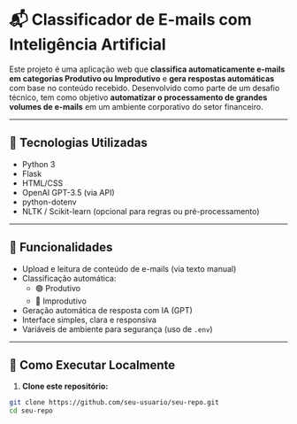 # 📬 Classificador de E-mails com Inteligência Artificial

Este projeto é uma aplicação web que **classifica automaticamente e-mails em categorias Produtivo ou Improdutivo** e **gera respostas automáticas** com base no conteúdo recebido. Desenvolvido como parte de um desafio técnico, tem como objetivo **automatizar o processamento de grandes volumes de e-mails** em um ambiente corporativo do setor financeiro.

---

## 🧠 Tecnologias Utilizadas

- Python 3
- Flask
- HTML/CSS
- OpenAI GPT-3.5 (via API)
- python-dotenv
- NLTK / Scikit-learn (opcional para regras ou pré-processamento)

---

## 🎯 Funcionalidades

- Upload e leitura de conteúdo de e-mails (via texto manual)
- Classificação automática:
  - 🟢 Produtivo
  - 🔵 Improdutivo
- Geração automática de resposta com IA (GPT)
- Interface simples, clara e responsiva
- Variáveis de ambiente para segurança (uso de `.env`)

---

## 🚀 Como Executar Localmente

1. **Clone este repositório:**

```bash
git clone https://github.com/seu-usuario/seu-repo.git
cd seu-repo
